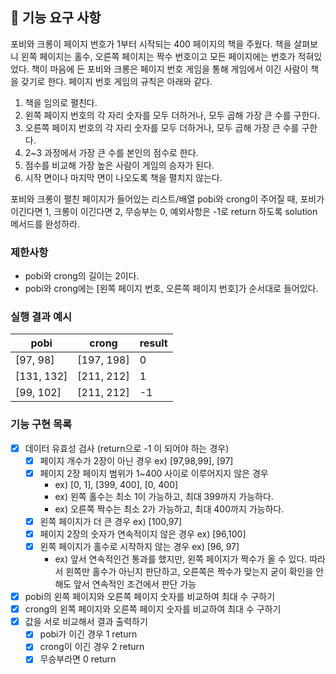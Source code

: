 ## 🚀 기능 요구 사항

포비와 크롱이 페이지 번호가 1부터 시작되는 400 페이지의 책을 주웠다. 책을 살펴보니 왼쪽 페이지는 홀수, 오른쪽 페이지는 짝수 번호이고 모든 페이지에는 번호가 적혀있었다. 책이 마음에 든 포비와 크롱은 페이지 번호 게임을 통해 게임에서 이긴 사람이 책을 갖기로 한다. 페이지 번호 게임의 규칙은 아래와 같다.

1. 책을 임의로 펼친다.
2. 왼쪽 페이지 번호의 각 자리 숫자를 모두 더하거나, 모두 곱해 가장 큰 수를 구한다.
3. 오른쪽 페이지 번호의 각 자리 숫자를 모두 더하거나, 모두 곱해 가장 큰 수를 구한다.
4. 2~3 과정에서 가장 큰 수를 본인의 점수로 한다.
5. 점수를 비교해 가장 높은 사람이 게임의 승자가 된다.
6. 시작 면이나 마지막 면이 나오도록 책을 펼치지 않는다.

포비와 크롱이 펼친 페이지가 들어있는 리스트/배열 pobi와 crong이 주어질 때, 포비가 이긴다면 1, 크롱이 이긴다면 2, 무승부는 0, 예외사항은 -1로 return 하도록 solution 메서드를 완성하라.

### 제한사항

- pobi와 crong의 길이는 2이다.
- pobi와 crong에는 [왼쪽 페이지 번호, 오른쪽 페이지 번호]가 순서대로 들어있다.

### 실행 결과 예시

| pobi | crong | result |
| --- | --- | --- |
| [97, 98] | [197, 198] | 0 |
| [131, 132] | [211, 212] | 1 |
| [99, 102] | [211, 212] | -1 |


### 기능 구현 목록
- [x]  데이터 유효성 검사 (return으로 -1 이 되어야 하는 경우)
    - [x]  페이지 개수가 2장이 아닌 경우 ex) [97,98,99], [97]
    - [x]  페이지 2장 페이지 범위가 1~400 사이로 이루어지지 않은 경우
        - ex) [0, 1], [399, 400], [0, 400]
        - ex) 왼쪽 홀수는 최소 1이 가능하고, 최대 399까지 가능하다.
        - ex) 오른쪽 짝수는 최소 2가 가능하고, 최대 400까지 가능하다.
    - [x]  왼쪽 페이지가 더 큰 경우 ex) [100,97]
    - [x]  페이지 2장의 숫자가 연속적이지 않은 경우 ex) [96,100]
    - [x]  왼쪽 페이지가 홀수로 시작하지 않는 경우 ex) [96, 97]
       - ex) 앞서 연속적인건 통과를 했지만, 왼쪽 페이지가 짝수가 올 수 있다. 따라서 왼쪽만 홀수가 아닌지 판단하고, 오른쪽은 짝수가 맞는지 굳이 확인을 안해도 앞서 연속적인 조건에서 판단 가능

- [x]  pobi의 왼쪽 페이지와 오른쪽 페이지 숫자를 비교하여 최대 수 구하기
- [x]  crong의 왼쪽 페이지와 오른쪽 페이지 숫자를 비교하여 최대 수 구하기
- [x]  값을 서로 비교해서 결과 출력하기
    - [x]  pobi가 이긴 경우 1 return
    - [x]  crong이 이긴 경우 2 return
    - [x]  무승부라면 0 return